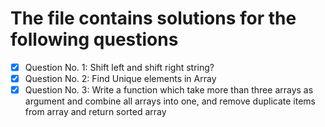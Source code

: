 # The file contains solutions for the following questions

- [x] Question No. 1: Shift left and shift right string?
- [x] Question No. 2: Find Unique elements in Array
- [x] Question No. 3: Write a function which take more than three arrays as argument and combine all arrays into one, 
      and remove duplicate items from array and return sorted array
